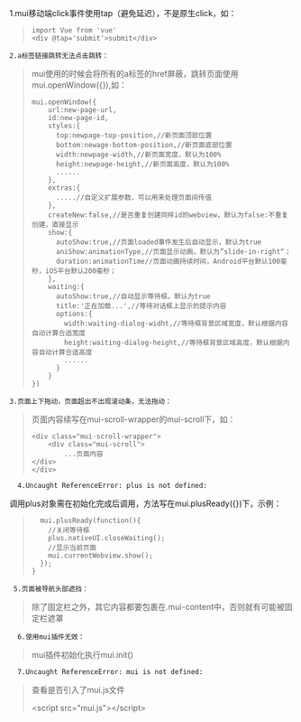    1.mui移动端click事件使用tap（避免延迟），不是原生click，如：

> ```
> import Vue from 'vue'
> <div @tap='submit'>submit</div>
> ```

    2.a标签链接跳转无法点击跳转：

> mui使用的时候会将所有的a标签的href屏蔽，跳转页面使用mui.openWindow\({}\),如：
>
> ```
> mui.openWindow({
>     url:new-page-url,
>     id:new-page-id,
>     styles:{
>       top:newpage-top-position,//新页面顶部位置
>       bottom:newage-bottom-position,//新页面底部位置
>       width:newpage-width,//新页面宽度，默认为100%
>       height:newpage-height,//新页面高度，默认为100%
>       ......
>     },
>     extras:{
>       .....//自定义扩展参数，可以用来处理页面间传值
>     },
>     createNew:false,//是否重复创建同样id的webview，默认为false:不重复创建，直接显示
>     show:{
>       autoShow:true,//页面loaded事件发生后自动显示，默认为true
>       aniShow:animationType,//页面显示动画，默认为”slide-in-right“；
>       duration:animationTime//页面动画持续时间，Android平台默认100毫秒，iOS平台默认200毫秒；
>     },
>     waiting:{
>       autoShow:true,//自动显示等待框，默认为true
>       title:'正在加载...',//等待对话框上显示的提示内容
>       options:{
>         width:waiting-dialog-widht,//等待框背景区域宽度，默认根据内容自动计算合适宽度
>         height:waiting-dialog-height,//等待框背景区域高度，默认根据内容自动计算合适高度
>         ......
>       }
>     }
> })
> ```

    3.页面上下拖动，页面超出不出现滚动条，无法拖动：

> 页面内容续写在mui-scroll-wrapper的mui-scroll下，如：
>
> ```
> <div class="mui-scroll-wrapper">
>     <div class="mui-scroll">
>         ...页面内容
> </div>
> </div>
> ```

      4.Uncaught ReferenceError: plus is not defined:  
调用plus对象需在初始化完成后调用，方法写在mui.plusReady\({}\)下，示例：

> ```
>   mui.plusReady(function(){
>     //关闭等待框
>     plus.nativeUI.closeWaiting();
>     //显示当前页面
>     mui.currentWebview.show();
>   });
> }
> ```

     5.页面被导航头部遮挡：

> 除了固定栏之外，其它内容都要包裹在.mui-content中，否则就有可能被固定栏遮罩

      6.使用mui插件无效：

> mui插件初始化执行mui.init\(\)

      7.Uncaught ReferenceError: mui is not defined:

> 查看是否引入了mui.js文件
>
> &lt;script src="mui.js"&gt;&lt;/script&gt;



